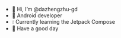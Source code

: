 - 👋 Hi, I’m @dazhengzhu-gd
- 🌊 Android developer
- 💧 Currently learning the Jetpack Compose
- 🎄 Have a good day

<!---
dazhengzhu-gd/dazhengzhu-gd is a ✨ special ✨ repository because its `README.md` (this file) appears on your GitHub profile.
You can click the Preview link to take a look at your changes.
--->
